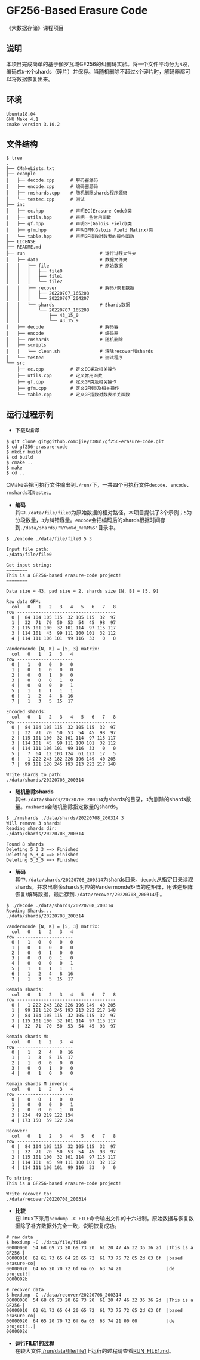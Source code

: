 # GF256-Based Erasure Code 
《大数据存储》课程项目
## 说明
本项目完成简单的基于伽罗瓦域GF256的纠删码实验。将一个文件平均分为`N`段，编码成`N+K`个shards（碎片）并保存。当随机删除不超过`K`个碎片时，解码器都可以将数据恢复出来。

## 环境
```
Ubuntu18.04
GNU Make 4.1
cmake version 3.10.2
``` 

## 文件结构
```
$ tree
.
├── CMakeLists.txt
├── example
│   ├── decode.cpp      # 解码器源码
│   ├── encode.cpp      # 编码器源码
│   ├── rmshards.cpp    # 随机删除shards程序源码
│   └── testec.cpp      # 测试
├── inc
│   ├── ec.hpp          # 声明EC(Erasure Code)类
|   ├── utils.hpp       # 声明一些常用函数
│   ├── gf.hpp          # 声明GF(Galois Field)类
│   ├── gfm.hpp         # 声明GFM(Galois Field Matirx)类
│   └── table.hpp       # 声明GF指数对数表的操作函数
├── LICENSE
├── README.md
├── run                            # 运行过程文件夹
│   ├── data                       # 数据文件夹
│   │   ├── file                   # 原始数据
│   │   │   ├── file0
│   │   │   ├── file1
│   │   │   └── file2
│   │   ├── recover                # 解码/恢复数据
│   │   │   ├── 20220707_165208
│   │   │   └── 20220707_204207
│   │   └── shards                 # Shards数据
│   │       └── 20220707_165208
│   │           ├── 43_15_0
│   │           └── 43_15_9
│   ├── decode                     # 解码器
│   ├── encode                     # 编码器
│   ├── rmshards                   # 随机删除
│   ├── scripts
│   │   └── clean.sh               # 清除recover和shards
│   └── testec                     # 测试程序
└── src
    ├── ec.cpp          # 定义EC类及相关操作
    ├── utils.cpp       # 定义常用函数
    ├── gf.cpp          # 定义GF类及相关操作
    ├── gfm.cpp         # 定义GFM类及相关操作
    └── table.cpp       # 定义GF指数对数表相关函数
```

## 运行过程示例
* 下载&编译<br>
```
$ git clone git@github.com:jieyr3Rui/gf256-erasure-code.git
$ cd gf256-erasure-code
$ mkdir build
$ cd build
$ cmake ..
$ make 
$ cd ..
```
CMake会把可执行文件输出到`./run/`下，一共四个可执行文件`decode`、`encode`、`rmshards`和`testec`。
* **编码**<br>
其中`./data/file/file0`为原始数据的相对路径，本项目提供了3个示例；`5`为分段数量，`3`为纠错容量。`encode`会把编码后的shards根据时间存到`./data/shards/"%Y%m%d_%H%M%S"`目录中。
```
$ ./encode ./data/file/file0 5 3

Input file path:
./data/file/file0

Get input string:
========
This is a GF256-based erasure-code project!
========

Data size = 43, pad size = 2, shards size [N, B] = [5, 9]

Raw data GFM:
  col   0   1   2   3   4   5   6   7   8
row -------------------------------------
  0 |  84 104 105 115  32 105 115  32  97
  1 |  32  71  70  50  53  54  45  98  97
  2 | 115 101 100  32 101 114  97 115 117
  3 | 114 101  45  99 111 100 101  32 112
  4 | 114 111 106 101  99 116  33   0   0

Vandermonde [N, K] = [5, 3] matrix:
  col   0   1   2   3   4
row ---------------------
  0 |   1   0   0   0   0
  1 |   0   1   0   0   0
  2 |   0   0   1   0   0
  3 |   0   0   0   1   0
  4 |   0   0   0   0   1
  5 |   1   1   1   1   1
  6 |   1   2   4   8  16
  7 |   1   3   5  15  17

Encoded shards:
  col   0   1   2   3   4   5   6   7   8
row -------------------------------------
  0 |  84 104 105 115  32 105 115  32  97
  1 |  32  71  70  50  53  54  45  98  97
  2 | 115 101 100  32 101 114  97 115 117
  3 | 114 101  45  99 111 100 101  32 112
  4 | 114 111 106 101  99 116  33   0   0
  5 |   7  64  12 103 124  61 123  17   5
  6 |   1 222 243 182 226 196 149  40 205
  7 |  99 181 120 245 193 213 222 217 148

Write shards to path:
./data/shards/20220708_200314
```

* **随机删除shards**<br>
其中`./data/shards/20220708_200314`为shards的目录，`3`为删除的shards数量。`rmshards`会随机删除指定数量的shards。
```
$ ./rmshards ./data/shards/20220708_200314 3
Will remove 3 shards!
Reading shards dir:
./data/shards/20220708_200314

Found 8 shards
Deleting 5_3_3 ==> Finished
Deleting 5_3_4 ==> Finished
Deleting 5_3_5 ==> Finished
```

* **解码**<br>
其中`./data/shards/20220708_200314`为shards目录。`decode`从指定目录读取shards，并求出剩余shards对应的Vandermonde矩阵的逆矩阵，用该逆矩阵恢复/解码数据，最后存到`./data/recover/20220708_200314`中。
```
$ ./decode ./data/shards/20220708_200314
Reading Shards...
./data/shards/20220708_200314

Vandermonde [N, K] = [5, 3] matrix:
  col   0   1   2   3   4
row ---------------------
  0 |   1   0   0   0   0
  1 |   0   1   0   0   0
  2 |   0   0   1   0   0
  3 |   0   0   0   1   0
  4 |   0   0   0   0   1
  5 |   1   1   1   1   1
  6 |   1   2   4   8  16
  7 |   1   3   5  15  17

Remain shards:
  col   0   1   2   3   4   5   6   7   8
row -------------------------------------
  0 |   1 222 243 182 226 196 149  40 205
  1 |  99 181 120 245 193 213 222 217 148
  2 |  84 104 105 115  32 105 115  32  97
  3 | 115 101 100  32 101 114  97 115 117
  4 |  32  71  70  50  53  54  45  98  97

Remain shards M:
  col   0   1   2   3   4
row ---------------------
  0 |   1   2   4   8  16
  1 |   1   3   5  15  17
  2 |   1   0   0   0   0
  3 |   0   0   1   0   0
  4 |   0   1   0   0   0

Remain shards M inverse:
  col   0   1   2   3   4
row ---------------------
  0 |   0   0   1   0   0
  1 |   0   0   0   0   1
  2 |   0   0   0   1   0
  3 | 234  49 219 122 154
  4 | 173 150  59 122 224

Recover:
  col   0   1   2   3   4   5   6   7   8
row -------------------------------------
  0 |  84 104 105 115  32 105 115  32  97
  1 |  32  71  70  50  53  54  45  98  97
  2 | 115 101 100  32 101 114  97 115 117
  3 | 114 101  45  99 111 100 101  32 112
  4 | 114 111 106 101  99 116  33   0   0

To string:
This is a GF256-based erasure-code project!

Write recover to:
./data/recover/20220708_200314
```

* **比较**<br>
在Linux下采用`hexdump -C FILE`命令输出文件的十六进制。原始数据与恢复数据除了补齐数据外完全一致，说明恢复成功。
```
# raw data
$ hexdump -C ./data/file/file0
00000000  54 68 69 73 20 69 73 20  61 20 47 46 32 35 36 2d  |This is a GF256-|
00000010  62 61 73 65 64 20 65 72  61 73 75 72 65 2d 63 6f  |based erasure-co|
00000020  64 65 20 70 72 6f 6a 65  63 74 21                 |de project!|
0000002b

# recover data
$ hexdump -C ./data/recover/20220708_200314
00000000  54 68 69 73 20 69 73 20  61 20 47 46 32 35 36 2d  |This is a GF256-|
00000010  62 61 73 65 64 20 65 72  61 73 75 72 65 2d 63 6f  |based erasure-co|
00000020  64 65 20 70 72 6f 6a 65  63 74 21 00 00           |de project!..|
0000002d
```

* **运行FILE1的过程**<br>
在较大文件[./run/data/file/file1](./run/data/file/file1)上运行的过程请查看[RUN_FILE1.md](./RUN_FILE1.md)。